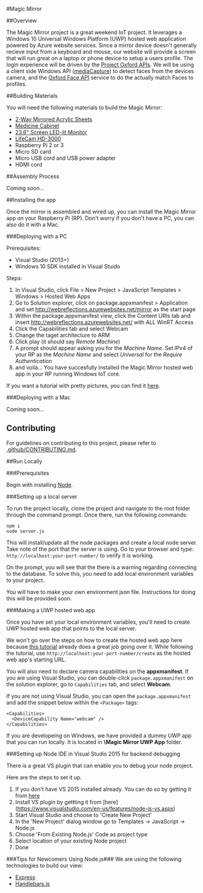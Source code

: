 #Magic Mirror

##Overview

The Magic Mirror project is a great weekend IoT project. It leverages a Windows 10 Universal Windows Platform (UWP) hosted web application powered by Azure website services. Since a mirror device doesn't generally recieve input from a keyboard and mouse, our website will provide a screen that will run great on a laptop or phone device to setup a users profile. The login experience will be driven by the [Project Oxford APIs](https://www.projectoxford.ai/). We will be using a client side Windows API ([mediaCapture](https://msdn.microsoft.com/en-us/library/windows/apps/windows.media.capture.aspx)) to detect faces from the devices camera, and the [Oxford Face API](https://www.projectoxford.ai/face) service to do the actually match Faces to profiles.

##Building Materials

You will need the following materials to build the Magic Mirror:

* [2-Way Mirrored Acrylic Sheets](http://www.tapplastics.com/product/plastics/cut_to_size_plastic/two_way_mirrored_acrylic/558)
* [Medicine Cabinet](http://www.homedepot.com/p/Glacier-Bay-15-1-4-in-x-26-in-Surface-Mount-Framed-Mirrored-Swing-Door-Medicine-Cabinet-in-White-S1627-12-B/100576352)
* [23.6" Screen LED-lit Monitor](http://www.amazon.com/Samsung-SD300-S24D300HL-Certified-Refurbished/dp/B015X024AA/ref=sr_1_25?ie=UTF8&qid=1454975315&sr=8-25&keywords=24+inch+samsung+monitor)
* [LifeCam HD-3000](https://www.microsoft.com/accessories/en-us/products/webcams/lifecam-hd-3000/t3h-00011)
* Raspberry Pi 2 or 3
* Micro SD card
* Micro USB cord and USB power adapter
* HDMI cord

##Assembly Process

Coming soon...

##Installing the app 

Once the mirror is assembled and wired up, you can install the Magic Mirror app on your Raspberry Pi (RP). Don't worry if you don't have a PC, you can also do it with a Mac.

###Deploying with a PC

Prerequisites:

* Visual Studio (2013+)
* Windows 10 SDK installed in Visual Stuido

Steps:

1. In Visual Studio, click File > New Project > JavaScript Templates > Windows > Hosted Web Apps
2. Go to Solution explorer, click on package.appxmanifest > Application and set http://webreflections.azurewebsites.net/mirror as the start page
3. Within the package.appxmanifest view, click the Content URIs tab and insert http://webreflections.azurewebsites.net/ with ALL WinRT Access
4. Click the Capabilities tab and select Webcam
5. Change the taget architecture to ARM
6. Click play (it should say *Remote Machine*)
7. A prompt should appear asking you for the *Machine Name*. Set IPv4 of your RP as the *Machine Name* and select *Universal* for the *Require Authentication*
8. and voilà... You have succesfully installed the Magic Mirror hosted web app in your RP running Windows IoT core.

If you want a tutorial with pretty pictures, you can find it [here](https://microsoftedge.github.io/WebAppsDocs/en-US/win10/DeployToPiWithVS.htm).

###Deploying with a Mac

Coming soon...

## Contributing

For guidelines on contributing to this project, please refer to [.github/CONTRIBUTING.md](.github/CONTRIBUTING.md).

##Run Locally

###Prerequisites

Begin with installing [Node](https://nodejs.org/en/).

###Setting up a local server

To run the project locally, clone the project and navigate to the root folder through the command prompt. Once there, run the following commands:
```
npm i
node server.js
```
This will install/update all the node packages and create a local node server. Take note of the port that the server is using. Go to your browser and type: `http://localhost:your-port-number/` to verify it is working.

On the prompt, you will see that the there is a warning regarding connecting to the database. To solve this, you need to add local environment variables to your project.

You will have to make your own environment.json file. Instructions for doing this will be provided soon.

###Making a UWP hosted web app

Once you have set your local environment variables, you'll need to create UWP hosted web app that points to the local server.

We won't go over the steps on how to create the hosted web app here because [this tutorial](http://microsoftedge.github.io/WebAppsDocs/en-US/win10/CreateHWA.htm) already does a great job going over it. While following the tutorial, use `http://localhost:your-port-number/create` as the hosted web app's starting URL.

You will also need to declare camera capabilities on the **appxmanifest**. If you are using Visual Studio, you can double-click `package.appxmanifest` on the solution explorer, go to `Capabilities` tab, and select **Webcam**.

If you are not using Visual Studio, you can open the `package.appxmanifest` and add the snippet below within the `<Package>` tags:
```
<Capabilities>
  <DeviceCapability Name="webcam" />
</Capabilities>
```

If you are developeing on Windows, we have provided a dummy UWP app that you can run locally. It is located in **\Magic Mirror UWP App** folder.

###Setting up Node IDE in Visual Studio 2015 for backend debugging

There is a great VS plugin that can enable you to debug your node project.

Here are the steps to set it up.

1. If you don't have VS 2015 installed already. You can do so by getting it from [here](https://www.visualstudio.com/downloads/download-visual-studio-vs)
2. Install VS plugin by gettting it from [here] (https://www.visualstudio.com/en-us/features/node-js-vs.aspx)
3. Start Visual Studio and choose to 'Create New Project'
4. In the 'New Project' dialog window go to Templates -> JavaScript -> Node.js
5. Choose 'From Existing Node.js' Code as project type
6. Select location of your existing Node project
7. Done


###Tips for Newcomers Using Node.js###
We are using the following technologies to build our view:

* [Express](http://expressjs.com/)
* [Handlebars.js](http://handlebarsjs.com/)




